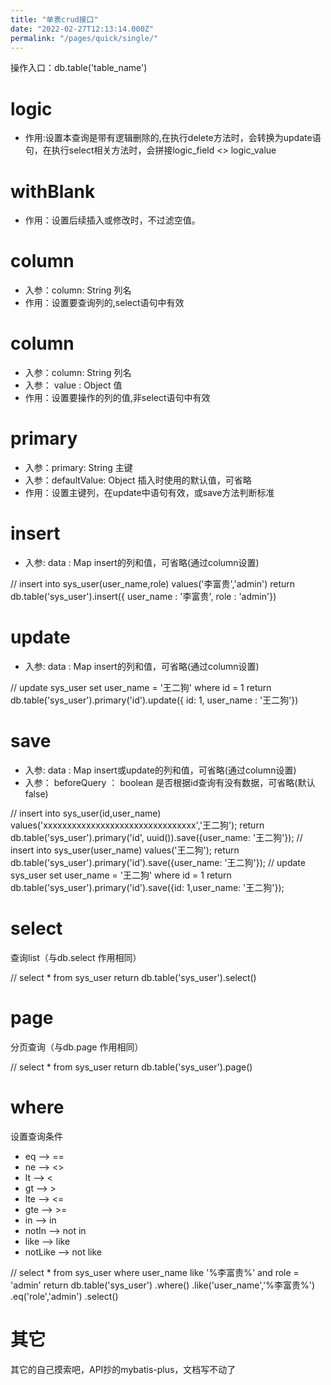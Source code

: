 ```yaml
---
title: "单表crud接口"
date: "2022-02-27T12:13:14.000Z"
permalink: "/pages/quick/single/"
---
```

操作入口：db.table('table_name')


# logic

 * 作用:设置本查询是带有逻辑删除的,在执行delete方法时，会转换为update语句，在执行select相关方法时，会拼接logic_field <> logic_value


# withBlank

 * 作用：设置后续插入或修改时，不过滤空值。


# column

 * 入参：column: String 列名
 * 作用：设置要查询列的,select语句中有效


# column

 * 入参：column: String 列名
 * 入参： value : Object 值
 * 作用：设置要操作的列的值,非select语句中有效


# primary

 * 入参：primary: String 主键
 * 入参：defaultValue: Object 插入时使用的默认值，可省略
 * 作用：设置主键列，在update中语句有效，或save方法判断标准


# insert

 * 入参: data : Map insert的列和值，可省略(通过column设置)

// insert into sys_user(user_name,role) values('李富贵','admin')
return db.table('sys_user').insert({ user_name : '李富贵', role : 'admin'})



# update

 * 入参: data : Map insert的列和值，可省略(通过column设置)

// update sys_user set user_name = '王二狗' where id = 1
return db.table('sys_user').primary('id').update({ id: 1, user_name : '王二狗'})



# save

 * 入参: data : Map insert或update的列和值，可省略(通过column设置)
 * 入参： beforeQuery ： boolean 是否根据id查询有没有数据，可省略(默认false)

// insert into sys_user(id,user_name) values('xxxxxxxxxxxxxxxxxxxxxxxxxxxxxxxx','王二狗');
return db.table('sys_user').primary('id', uuid()).save({user_name: '王二狗'});
// insert into sys_user(user_name) values('王二狗');
return db.table('sys_user').primary('id').save({user_name: '王二狗'});
// update sys_user set user_name = '王二狗' where id = 1
return db.table('sys_user').primary('id').save({id: 1,user_name: '王二狗'});



# select

查询list（与db.select 作用相同）

// select * from sys_user
return db.table('sys_user').select()



# page

分页查询（与db.page 作用相同）

// select * from sys_user
return db.table('sys_user').page()



# where

设置查询条件

 * eq --> ==
 * ne --> <>
 * lt --> <
 * gt --> >
 * lte --> <=
 * gte --> >=
 * in --> in
 * notIn --> not in
 * like --> like
 * notLike --> not like

// select * from sys_user where user_name like '%李富贵%' and role = 'admin'
return db.table('sys_user')
    .where()
    .like('user_name','%李富贵%')
    .eq('role','admin')
    .select()



# 其它

其它的自己摸索吧，API抄的mybatis-plus，文档写不动了